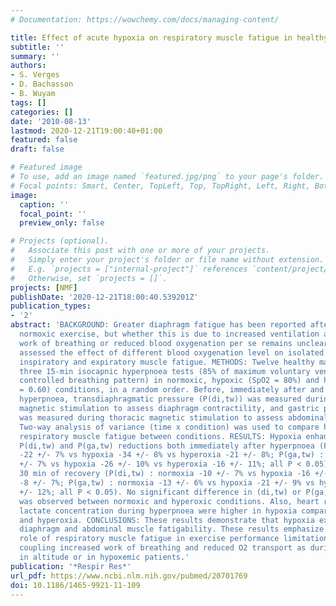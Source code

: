 ```yaml
---
# Documentation: https://wowchemy.com/docs/managing-content/

title: Effect of acute hypoxia on respiratory muscle fatigue in healthy humans
subtitle: ''
summary: ''
authors:
- S. Verges
- D. Bachasson
- B. Wuyam
tags: []
categories: []
date: '2010-08-13'
lastmod: 2020-12-21T19:00:40+01:00
featured: false
draft: false

# Featured image
# To use, add an image named `featured.jpg/png` to your page's folder.
# Focal points: Smart, Center, TopLeft, Top, TopRight, Left, Right, BottomLeft, Bottom, BottomRight.
image:
  caption: ''
  focal_point: ''
  preview_only: false

# Projects (optional).
#   Associate this post with one or more of your projects.
#   Simply enter your project's folder or file name without extension.
#   E.g. `projects = ["internal-project"]` references `content/project/deep-learning/index.md`.
#   Otherwise, set `projects = []`.
projects: [NMF]
publishDate: '2020-12-21T18:00:40.539201Z'
publication_types:
- '2'
abstract: 'BACKGROUND: Greater diaphragm fatigue has been reported after hypoxic versus
  normoxic exercise, but whether this is due to increased ventilation and therefore
  work of breathing or reduced blood oxygenation per se remains unclear. Hence, we
  assessed the effect of different blood oxygenation level on isolated hyperpnoea-induced
  inspiratory and expiratory muscle fatigue. METHODS: Twelve healthy males performed
  three 15-min isocapnic hyperpnoea tests (85% of maximum voluntary ventilation with
  controlled breathing pattern) in normoxic, hypoxic (SpO2 = 80%) and hyperoxic (FiO2
  = 0.60) conditions, in a random order. Before, immediately after and 30 min after
  hyperpnoea, transdiaphragmatic pressure (P(di,tw)) was measured during cervical
  magnetic stimulation to assess diaphragm contractility, and gastric pressure (P(ga,tw))
  was measured during thoracic magnetic stimulation to assess abdominal muscle contractility.
  Two-way analysis of variance (time x condition) was used to compare hyperpnoea-induced
  respiratory muscle fatigue between conditions. RESULTS: Hypoxia enhanced hyperpnoea-induced
  P(di,tw) and P(ga,tw) reductions both immediately after hyperpnoea (P(di,tw) : normoxia
  -22 +/- 7% vs hypoxia -34 +/- 8% vs hyperoxia -21 +/- 8%; P(ga,tw) : normoxia -17
  +/- 7% vs hypoxia -26 +/- 10% vs hyperoxia -16 +/- 11%; all P < 0.05) and after
  30 min of recovery (P(di,tw) : normoxia -10 +/- 7% vs hypoxia -16 +/- 8% vs hyperoxia
  -8 +/- 7%; P(ga,tw) : normoxia -13 +/- 6% vs hypoxia -21 +/- 9% vs hyperoxia -12
  +/- 12%; all P < 0.05). No significant difference in (di,tw) or P(ga,tw) reductions
  was observed between normoxic and hyperoxic conditions. Also, heart rate and blood
  lactate concentration during hyperpnoea were higher in hypoxia compared to normoxia
  and hyperoxia. CONCLUSIONS: These results demonstrate that hypoxia exacerbates both
  diaphragm and abdominal muscle fatigability. These results emphasize the potential
  role of respiratory muscle fatigue in exercise performance limitation under conditions
  coupling increased work of breathing and reduced O2 transport as during exercise
  in altitude or in hypoxemic patients.'
publication: '*Respir Res*'
url_pdf: https://www.ncbi.nlm.nih.gov/pubmed/20701769
doi: 10.1186/1465-9921-11-109
---
```

